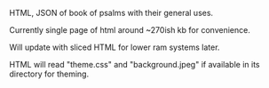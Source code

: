 HTML, JSON of book of psalms with their general uses. 

Currently single page of html around ~270ish kb for convenience. 

Will update with sliced HTML for lower ram systems later. 

HTML will read "theme.css" and "background.jpeg" if available in its directory for theming.
